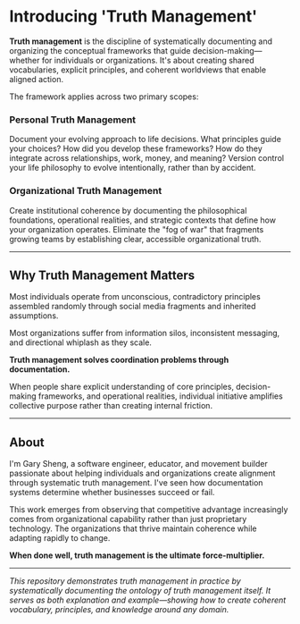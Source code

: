 # Introducing 'Truth Management'

**Truth management** is the discipline of systematically documenting and organizing the conceptual frameworks that guide decision-making—whether for individuals or organizations. It's about creating shared vocabularies, explicit principles, and coherent worldviews that enable aligned action.

The framework applies across two primary scopes:

### **Personal Truth Management**
Document your evolving approach to life decisions. What principles guide your choices? How did you develop these frameworks? How do they integrate across relationships, work, money, and meaning? Version control your life philosophy to evolve intentionally, rather than by accident.

### **Organizational Truth Management** 
Create institutional coherence by documenting the philosophical foundations, operational realities, and strategic contexts that define how your organization operates. Eliminate the "fog of war" that fragments growing teams by establishing clear, accessible organizational truth.

---

## Why Truth Management Matters

Most individuals operate from unconscious, contradictory principles assembled randomly through social media fragments and inherited assumptions. 

Most organizations suffer from information silos, inconsistent messaging, and directional whiplash as they scale.

**Truth management solves coordination problems through documentation.**

When people share explicit understanding of core principles, decision-making frameworks, and operational realities, individual initiative amplifies collective purpose rather than creating internal friction.

---

## About

I'm Gary Sheng, a software engineer, educator, and movement builder passionate about helping individuals and organizations create alignment through systematic truth management. I've seen how documentation systems determine whether businesses succeed or fail.

This work emerges from observing that competitive advantage increasingly comes from organizational capability rather than just proprietary technology. The organizations that thrive maintain coherence while adapting rapidly to change.

**When done well, truth management is the ultimate force-multiplier.**

---

*This repository demonstrates truth management in practice by systematically documenting the ontology of truth management itself. It serves as both explanation and example—showing how to create coherent vocabulary, principles, and knowledge around any domain.*